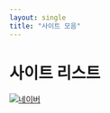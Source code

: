 ```yaml
---
layout: single
title: "사이트 모음"
---
```


# 사이트 리스트

[![네이버](https://github.com/user-attachments/assets/a71edaca-4208-4174-aa3d-08668b50ce31)](https://www.naver.com/)
